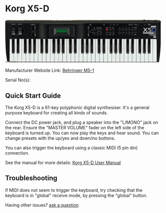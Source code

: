 # Korg X5-D

![Korg X5-D Keyboard](<Korg X5-D.jpg>)

Manufacturer Website Link: [Behringer MS-1](<https://www.behringer.com/behringer/product?modelCode=0722-AAM>)

Serial No(s): 

## Quick Start Guide

The Korg X5-D is a 61-key polyphonic digital synthesiser. It's a general purpose keyboard for creating all kinds of sounds.

Connect the DC power jack, and plug a speaker into the "L/MONO" jack on the rear. Ensure the "MASTER VOLUME" fader on the left side of the keyboard is turned up. You can now play the keys and hear sound. You can change presets with the up/yes and down/no buttons.

You can also trigger the keyboard using a classic MIDI (5 pin din) connection.

See the manual for more details:
[Korg X5-D User Manual](<http://i.korg.com/uploads/Support/USA_X5D-X5_Owners%20Manual.pdf>)

## Troubleshooting

If MIDI does not seem to trigger the keyboard, try checking that the keyboard is in "global" receive mode, by pressing the "global" button.

Having other issues? [ask a question](<mailto:ChrisBall@omnimusic.org.uk>)
